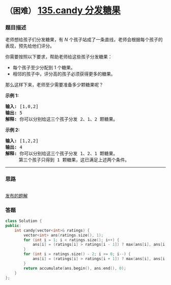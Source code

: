# `（困难）` [135.candy 分发糖果](https://leetcode-cn.com/problems/candy/)

### 题目描述
<p>老师想给孩子们分发糖果，有 <em>N</em>&nbsp;个孩子站成了一条直线，老师会根据每个孩子的表现，预先给他们评分。</p>

<p>你需要按照以下要求，帮助老师给这些孩子分发糖果：</p>

<ul>
	<li>每个孩子至少分配到 1 个糖果。</li>
	<li>相邻的孩子中，评分高的孩子必须获得更多的糖果。</li>
</ul>

<p>那么这样下来，老师至少需要准备多少颗糖果呢？</p>

<p><strong>示例&nbsp;1:</strong></p>

<pre><strong>输入:</strong> [1,0,2]
<strong>输出:</strong> 5
<strong>解释:</strong> 你可以分别给这三个孩子分发 2、1、2 颗糖果。
</pre>

<p><strong>示例&nbsp;2:</strong></p>

<pre><strong>输入:</strong> [1,2,2]
<strong>输出:</strong> 4
<strong>解释:</strong> 你可以分别给这三个孩子分发 1、2、1 颗糖果。
     第三个孩子只得到 1 颗糖果，这已满足上述两个条件。</pre>


---
### 思路
```
```

[发布的题解](https://leetcode-cn.com/problems/candy/solution/candy-by-ikaruga-trij/)

### 答题
``` C++
class Solution {
public:
    int candy(vector<int>& ratings) {
        vector<int> ans(ratings.size(), 1);
        for (int i = 1; i < ratings.size(); i++) {
            ans[i] = (ratings[i] > ratings[i - 1]) ? max(ans[i], ans[i - 1] + 1) : ans[i];
        }
        for (int i = ratings.size() - 2; i >= 0; i--) {
            ans[i] = (ratings[i] > ratings[i + 1]) ? max(ans[i], ans[i + 1] + 1) : ans[i];
        }
        return accumulate(ans.begin(), ans.end(), 0);
    }
};
```




